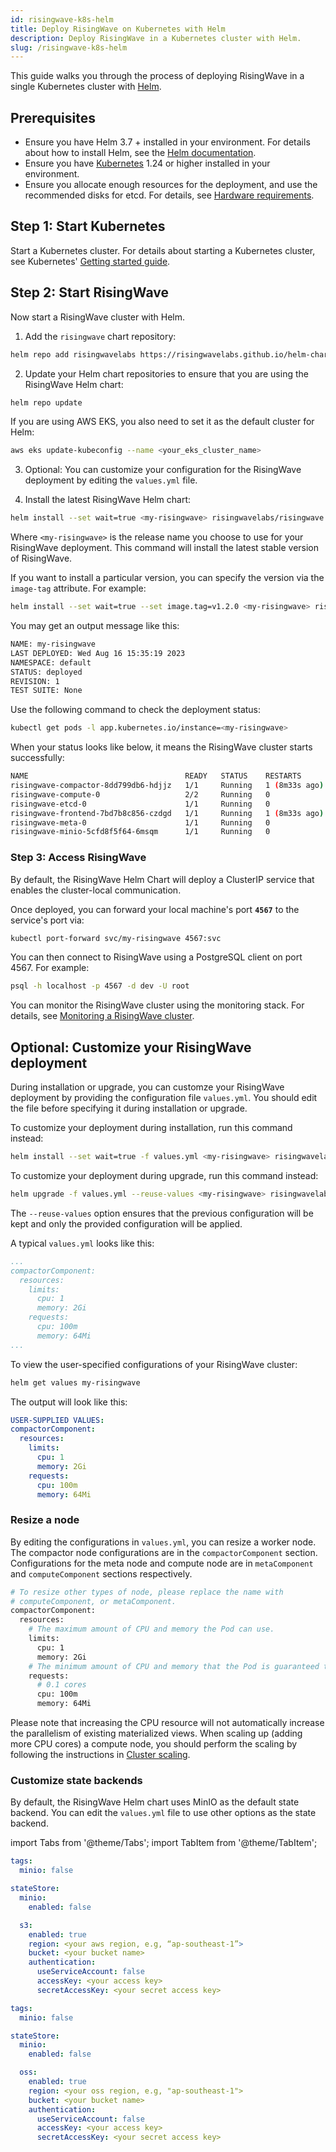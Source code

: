 ```yaml
---
id: risingwave-k8s-helm
title: Deploy RisingWave on Kubernetes with Helm
description: Deploy RisingWave in a Kubernetes cluster with Helm.
slug: /risingwave-k8s-helm
---
```

<head>
  <link rel="canonical" href="https://docs.risingwave.com/docs/current/risingwave-k8s-helm/" />
</head>

This guide walks you through the process of deploying RisingWave in a single Kubernetes cluster with [Helm](https://helm.sh/).

## Prerequisites

- Ensure you have Helm 3.7 + installed in your environment. For details about how to install Helm, see the [Helm documentation](https://helm.sh/docs/intro/install/).
- Ensure you have [Kubernetes](https://kubernetes.io/) 1.24 or higher installed in your environment.
- Ensure you allocate enough resources for the deployment, and use the recommended disks for etcd. For details, see [Hardware requirements](/deploy/hardware-requirements.md).

## Step 1: Start Kubernetes

Start a Kubernetes cluster. For details about starting a Kubernetes cluster, see Kubernetes' [Getting started guide](https://kubernetes.io/docs/setup/).

## Step 2: Start RisingWave

Now start a RisingWave cluster with Helm.

1. Add the `risingwave` chart repository:

```bash
helm repo add risingwavelabs https://risingwavelabs.github.io/helm-charts/
```

2. Update your Helm chart repositories to ensure that you are using the RisingWave Helm chart:

```bash
helm repo update
```

If you are using AWS EKS, you also need to set it as the default cluster for Helm:

```bash
aws eks update-kubeconfig --name <your_eks_cluster_name>
```

3. Optional: You can customize your configuration for the RisingWave deployment by editing the `values.yml` file.

4. Install the latest RisingWave Helm chart:

```bash
helm install --set wait=true <my-risingwave> risingwavelabs/risingwave
```

Where `<my-risingwave>` is the release name you choose to use for your RisingWave deployment. This command will install the latest stable version of RisingWave.

If you want to install a particular version, you can specify the version via the `image-tag` attribute. For example:

```bash
helm install --set wait=true --set image.tag=v1.2.0 <my-risingwave> risingwavelabs/risingwave
```

You may get an output message like this:

```bash
NAME: my-risingwave
LAST DEPLOYED: Wed Aug 16 15:35:19 2023
NAMESPACE: default
STATUS: deployed
REVISION: 1
TEST SUITE: None
```

Use the following command to check the deployment status:

```bash
kubectl get pods -l app.kubernetes.io/instance=<my-risingwave>
```

When your status looks like below, it means the RisingWave cluster starts successfully:

```bash
NAME                                   READY   STATUS    RESTARTS        AGE
risingwave-compactor-8dd799db6-hdjjz   1/1     Running   1 (8m33s ago)   11m
risingwave-compute-0                   2/2     Running   0               11m
risingwave-etcd-0                      1/1     Running   0               11m
risingwave-frontend-7bd7b8c856-czdgd   1/1     Running   1 (8m33s ago)   11m
risingwave-meta-0                      1/1     Running   0               11m
risingwave-minio-5cfd8f5f64-6msqm      1/1     Running   0               11m
```

### Step 3: Access RisingWave

By default, the RisingWave Helm Chart will deploy a ClusterIP service that enables the cluster-local communication.

Once deployed, you can forward your local machine's port **`4567`** to the service's port via:

```bash
kubectl port-forward svc/my-risingwave 4567:svc
```

You can then connect to RisingWave using a PostgreSQL client on port 4567. For example:

```bash
psql -h localhost -p 4567 -d dev -U root
```

You can monitor the RisingWave cluster using the monitoring stack. For details, see [Monitoring a RisingWave cluster](/manage/monitor-risingwave-cluster.md).

## Optional: Customize your RisingWave deployment

During installation or upgrade, you can customze your RisingWave deployment by providing the configuration file `values.yml`. You should edit the file before specifying it during installation or upgrade.

To customize your deployment during installation, run this command instead:

```bash
helm install --set wait=true -f values.yml <my-risingwave> risingwavelabs/risingwave
```

To customize your deployment during upgrade, run this command instead:

```bash
helm upgrade -f values.yml --reuse-values <my-risingwave> risingwavelabs/risingwave
```

The `--reuse-values` option ensures that the previous configuration will be kept and only the provided configuration will be applied.

A typical `values.yml` looks like this:

```yaml
...
compactorComponent:
  resources:
    limits:
      cpu: 1
      memory: 2Gi
    requests:
      cpu: 100m
      memory: 64Mi
...
```

To view the user-specified configurations of your RisingWave cluster:

```bash
helm get values my-risingwave
```

The output will look like this:

```yaml
USER-SUPPLIED VALUES:
compactorComponent:
  resources:
    limits:
      cpu: 1
      memory: 2Gi
    requests:
      cpu: 100m
      memory: 64Mi
```

### Resize a node

By editing the configurations in `values.yml`, you can resize a worker node. The compactor node configurations are in the `compactorComponent` section. Configurations for the meta node and compute node are in `metaComponent` and `computeComponent` sections respectively.

```bash
# To resize other types of node, please replace the name with 
# computeComponent, or metaComponent.
compactorComponent:
  resources:
    # The maximum amount of CPU and memory the Pod can use.
    limits:
      cpu: 1
      memory: 2Gi
    # The minimum amount of CPU and memory that the Pod is guaranteed to have.
    requests:
      # 0.1 cores
      cpu: 100m
      memory: 64Mi
```

Please note that increasing the CPU resource will not automatically increase the parallelism of existing materialized views. When scaling up (adding more CPU cores) a compute node, you should perform the scaling by following the instructions in [Cluster scaling](/deploy/k8s-cluster-scaling.md).

### Customize state backends

By default, the RisingWave Helm chart uses MinIO as the default state backend. You can edit the `values.yml` file to use other options as the state backend.


import Tabs from '@theme/Tabs';
import TabItem from '@theme/TabItem';

<Tabs groupId="state_backend_options">

<TabItem value="AWS S3" label="AWS S3">

```yaml
tags:
  minio: false

stateStore:
  minio:
    enabled: false

  s3:
    enabled: true
    region: <your aws region, e.g, “ap-southeast-1”>
    bucket: <your bucket name>
    authentication:
      useServiceAccount: false
      accessKey: <your access key>
      secretAccessKey: <your secret access key>
```
</TabItem>

<TabItem value="aliyun-oss" label="Aliyun OSS">

```yaml
tags:
  minio: false

stateStore:
  minio:
    enabled: false

  oss:
    enabled: true
    region: <your oss region, e.g, "ap-southeast-1">
    bucket: <your bucket name>
    authentication:
      useServiceAccount: false
      accessKey: <your access key>
      secretAccessKey: <your secret access key>
```
</TabItem>

</Tabs>
